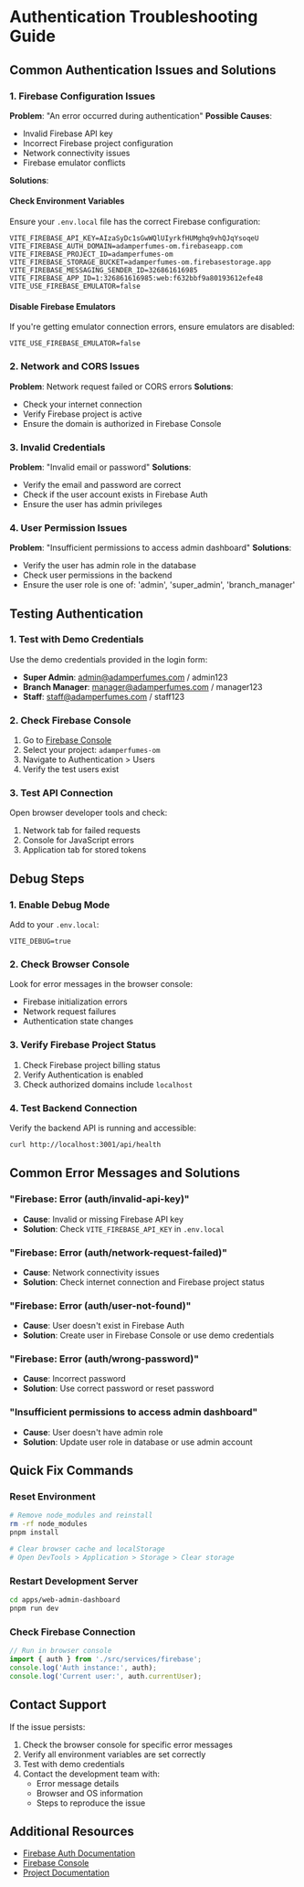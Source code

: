 # Authentication Troubleshooting Guide

## Common Authentication Issues and Solutions

### 1. Firebase Configuration Issues

**Problem**: "An error occurred during authentication"
**Possible Causes**:
- Invalid Firebase API key
- Incorrect Firebase project configuration
- Network connectivity issues
- Firebase emulator conflicts

**Solutions**:

#### Check Environment Variables
Ensure your `.env.local` file has the correct Firebase configuration:
```env
VITE_FIREBASE_API_KEY=AIzaSyDc1sGwWQlUIyrkfHUMghq9vhQJqYsoqeU
VITE_FIREBASE_AUTH_DOMAIN=adamperfumes-om.firebaseapp.com
VITE_FIREBASE_PROJECT_ID=adamperfumes-om
VITE_FIREBASE_STORAGE_BUCKET=adamperfumes-om.firebasestorage.app
VITE_FIREBASE_MESSAGING_SENDER_ID=326861616985
VITE_FIREBASE_APP_ID=1:326861616985:web:f632bbf9a80193612efe48
VITE_USE_FIREBASE_EMULATOR=false
```

#### Disable Firebase Emulators
If you're getting emulator connection errors, ensure emulators are disabled:
```env
VITE_USE_FIREBASE_EMULATOR=false
```

### 2. Network and CORS Issues

**Problem**: Network request failed or CORS errors
**Solutions**:
- Check your internet connection
- Verify Firebase project is active
- Ensure the domain is authorized in Firebase Console

### 3. Invalid Credentials

**Problem**: "Invalid email or password"
**Solutions**:
- Verify the email and password are correct
- Check if the user account exists in Firebase Auth
- Ensure the user has admin privileges

### 4. User Permission Issues

**Problem**: "Insufficient permissions to access admin dashboard"
**Solutions**:
- Verify the user has admin role in the database
- Check user permissions in the backend
- Ensure the user role is one of: 'admin', 'super_admin', 'branch_manager'

## Testing Authentication

### 1. Test with Demo Credentials
Use the demo credentials provided in the login form:
- **Super Admin**: admin@adamperfumes.com / admin123
- **Branch Manager**: manager@adamperfumes.com / manager123
- **Staff**: staff@adamperfumes.com / staff123

### 2. Check Firebase Console
1. Go to [Firebase Console](https://console.firebase.google.com/)
2. Select your project: `adamperfumes-om`
3. Navigate to Authentication > Users
4. Verify the test users exist

### 3. Test API Connection
Open browser developer tools and check:
1. Network tab for failed requests
2. Console for JavaScript errors
3. Application tab for stored tokens

## Debug Steps

### 1. Enable Debug Mode
Add to your `.env.local`:
```env
VITE_DEBUG=true
```

### 2. Check Browser Console
Look for error messages in the browser console:
- Firebase initialization errors
- Network request failures
- Authentication state changes

### 3. Verify Firebase Project Status
1. Check Firebase project billing status
2. Verify Authentication is enabled
3. Check authorized domains include `localhost`

### 4. Test Backend Connection
Verify the backend API is running and accessible:
```bash
curl http://localhost:3001/api/health
```

## Common Error Messages and Solutions

### "Firebase: Error (auth/invalid-api-key)"
- **Cause**: Invalid or missing Firebase API key
- **Solution**: Check `VITE_FIREBASE_API_KEY` in `.env.local`

### "Firebase: Error (auth/network-request-failed)"
- **Cause**: Network connectivity issues
- **Solution**: Check internet connection and Firebase project status

### "Firebase: Error (auth/user-not-found)"
- **Cause**: User doesn't exist in Firebase Auth
- **Solution**: Create user in Firebase Console or use demo credentials

### "Firebase: Error (auth/wrong-password)"
- **Cause**: Incorrect password
- **Solution**: Use correct password or reset password

### "Insufficient permissions to access admin dashboard"
- **Cause**: User doesn't have admin role
- **Solution**: Update user role in database or use admin account

## Quick Fix Commands

### Reset Environment
```bash
# Remove node_modules and reinstall
rm -rf node_modules
pnpm install

# Clear browser cache and localStorage
# Open DevTools > Application > Storage > Clear storage
```

### Restart Development Server
```bash
cd apps/web-admin-dashboard
pnpm run dev
```

### Check Firebase Connection
```javascript
// Run in browser console
import { auth } from './src/services/firebase';
console.log('Auth instance:', auth);
console.log('Current user:', auth.currentUser);
```

## Contact Support

If the issue persists:
1. Check the browser console for specific error messages
2. Verify all environment variables are set correctly
3. Test with demo credentials
4. Contact the development team with:
   - Error message details
   - Browser and OS information
   - Steps to reproduce the issue

## Additional Resources

- [Firebase Auth Documentation](https://firebase.google.com/docs/auth)
- [Firebase Console](https://console.firebase.google.com/)
- [Project Documentation](./README.md)